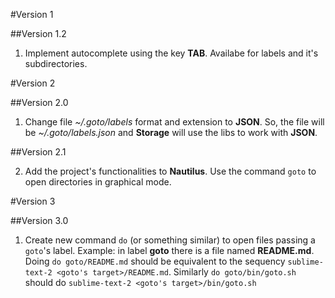 #Version 1

##Version 1.2

1. Implement autocomplete using the key **TAB**. Availabe for labels and it's subdirectories.


#Version 2

##Version 2.0

1. Change file *~/.goto/labels* format and extension to **JSON**. So, the file will be *~/.goto/labels.json* and **Storage** will use the libs to work with **JSON**.

##Version 2.1

2. Add the project's functionalities to **Nautilus**. Use the command `goto` to open directories in graphical mode.


#Version 3

##Version 3.0

1. Create new command `do` (or something similar) to open files passing a `goto`'s label. Example: in label **goto** there is a file named **README.md**. Doing `do goto/README.md` should be equivalent to the sequency `sublime-text-2 <goto's target>/README.md`. Similarly `do goto/bin/goto.sh` should do `sublime-text-2 <goto's target>/bin/goto.sh`
